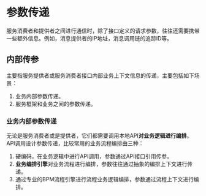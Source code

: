 # 参数传递

服务消费者和提供者之间进行通信时，除了接口定义的请求参数，往往还需要携带一些额外信息。例如，消息提供者的IP地址，消息调用链的追踪ID等。

## 内部传参

主要指服务提供者或服务消费者接口内部业务上下文信息的传递，主要包括如下场景：
1. 业务内部参数传递。
2. 服务框架和业务之间的参数传递。

### 业务内部参数传递

无论是服务消费者或是提供者，它们都需要调用本地API**对业务逻辑进行编排**。API调用设计参数传递，比较常用的业务流程编排由三种：
1. 硬编码，在业务逻辑中进行API调用，参数通过API接口引用传参。
2. **业务编排引擎**对业务流程进行编排，参数往往通过抽象的编排上下文进行传递。
3. 通过专业的BPM流程引擎进行流程业务逻辑编排，参数通过流程上下文进行编排。

